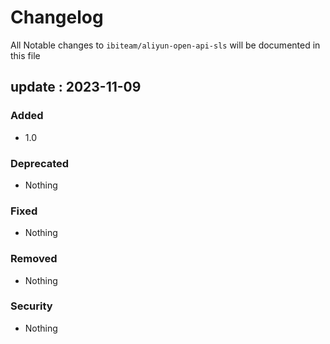 # Changelog

All Notable changes to `ibiteam/aliyun-open-api-sls` will be documented in this file

## update :  2023-11-09

### Added
- 1.0

### Deprecated
- Nothing

### Fixed
- Nothing

### Removed
- Nothing

### Security
- Nothing
